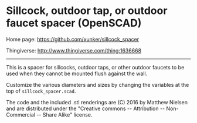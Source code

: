 Sillcock, outdoor tap, or outdoor faucet spacer (OpenSCAD)
===============================================

Home page: https://github.com/xunker/sillcock_spacer

Thingiverse: http://www.thingiverse.com/thing:1636668

---

This is a spacer for sillcocks, outdoor taps, or other outdoor faucets to be
used when they cannot be mounted flush against the wall.

Customize the various diameters and sizes by changing the variables at the top
of `sillcock_spacer.scad`.

The code and the included .stl renderings are (C) 2016 by Matthew Nielsen and are
distributed under the "Creative commons -- Attribution -- Non-Commercial -- Share Alike" license.
